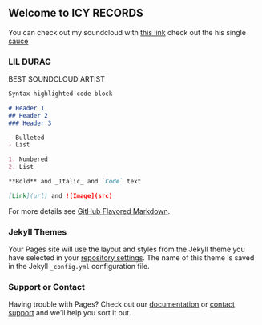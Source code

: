 ## Welcome to ICY RECORDS 

You can check out my soundcloud with [this link](https://soundcloud.com/user-337384380) 
check out the his single [sauce](https://soundcloud.com/user-337384380/sauce-ft-lil-xert) 

### LIL DURAG
BEST SOUNDCLOUD ARTIST 

```markdown
Syntax highlighted code block

# Header 1
## Header 2
### Header 3

- Bulleted
- List

1. Numbered
2. List

**Bold** and _Italic_ and `Code` text

[Link](url) and ![Image](src)
```

For more details see [GitHub Flavored Markdown](https://guides.github.com/features/mastering-markdown/).

### Jekyll Themes

Your Pages site will use the layout and styles from the Jekyll theme you have selected in your [repository settings](https://github.com/lildurag/CEO-Money-Way-/settings). The name of this theme is saved in the Jekyll `_config.yml` configuration file.

### Support or Contact

Having trouble with Pages? Check out our [documentation](https://help.github.com/categories/github-pages-basics/) or [contact support](https://github.com/contact) and we’ll help you sort it out.
